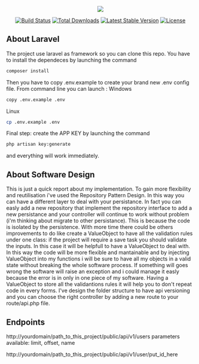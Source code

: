 <p align="center"><img src="https://laravel.com/assets/img/components/logo-laravel.svg"></p>

<p align="center">
<a href="https://travis-ci.org/laravel/framework"><img src="https://travis-ci.org/laravel/framework.svg" alt="Build Status"></a>
<a href="https://packagist.org/packages/laravel/framework"><img src="https://poser.pugx.org/laravel/framework/d/total.svg" alt="Total Downloads"></a>
<a href="https://packagist.org/packages/laravel/framework"><img src="https://poser.pugx.org/laravel/framework/v/stable.svg" alt="Latest Stable Version"></a>
<a href="https://packagist.org/packages/laravel/framework"><img src="https://poser.pugx.org/laravel/framework/license.svg" alt="License"></a>
</p>

## About Laravel

The project use laravel as framework so you can clone this repo. You have to install the dependeces by launching the command
```sh
composer install
```
Then you have to copy .env.example to create your brand new .env config file. From command line you can launch :
Windows 
```sh
copy .env.example .env 
```
Linux
```sh
cp .env.example .env 
```
Final step: create the APP KEY by launching the command

```sh
php artisan key:generate
```
and everything will work immediately.

## About Software Design
This is just a quick report about my implementation.
To gain more flexibility and reutilisation i've used the Repository Pattern Design. In this way you can have a different layer to deal with your persistance. In fact you can easly add a new repository that implement the repository interface to add a new persistance and your controller will continue to work without problem  (i'm thinking about migrate to other persistance). This is because the code is isolated by the persistence.
With more time there could be others improvements to do like create a ValueObject to have all the validation rules under one class: if the project will require a save task you should validate the inputs. In this case it will be helpfull to have a ValueObject to deal with. In this way the code will be more flexible and mantainable and by injecting ValueObject into my functions i will be sure to have all my objects in a valid state without breaking the whole software process. If something will goes wrong the software will raise an exception and i could manage it easly because the error is in only in one piece of my software. Having a ValueObject to store all the validantions rules it will help you to don't repeat code in every forms.
I've design the folder structure to have api versioning and you can choose the right controller by adding a new route to your route/api.php file.

## Endpoints

http://yourdomain/path_to_this_project/public/api/v1/users
parameters available: limit, offset, name

http://yourdomain/path_to_this_project/public/api/v1/user/put_id_here


